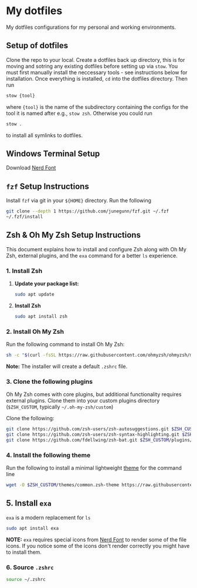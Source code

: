 # My dotfiles

My dotfiles configurations for my personal and working environments.

## Setup of dotfiles

Clone the repo to your local. Create a dotfiles back up directory, this is for moving and sotring any existing dotfiles before setting up via `stow`. You must first manually install the neccessary tools - see instructions below for installation. Once everything is installed, `cd` into the dotfiles directory. Then run

```bash
stow {tool}
```

where `{tool}` is the name of the subdirectory containing the configs for the tool it is named after e.g., `stow zsh`. Otherwise you could run

```bash
stow .
```

to install all symlinks to dotfiles.

## Windows Terminal Setup

Download [Nerd Font](https://www.nerdfonts.com/#home)

## `fzf` Setup Instructions

Install `fzf` via git in your `${HOME}` directory. Run the following

```bash
git clone --depth 1 https://github.com/junegunn/fzf.git ~/.fzf
~/.fzf/install
```

## Zsh & Oh My Zsh Setup Instructions

This document explains how to install and configure Zsh along with Oh My Zsh, external plugins, and the `exa` command for a better `ls` experience.

### 1. Install Zsh

1. **Update your package list:**

   ```bash
   sudo apt update
    ```

2. **Install Zsh**

   ```bash
   sudo apt install zsh
    ```

### 2. Install Oh My Zsh

Run the following command to install Oh My Zsh:

```bash
sh -c "$(curl -fsSL https://raw.githubusercontent.com/ohmyzsh/ohmyzsh/master/tools/install.sh)"
```

**Note:** The installer will create a default `.zshrc` file.

### 3. Clone the following plugins

Oh My Zsh comes with core plugins, but additional functionality requires external plugins. Clone them into your custom plugins directory (``$ZSH_CUSTOM``, typically ``~/.oh-my-zsh/custom``)

Clone the following:

```bash
git clone https://github.com/zsh-users/zsh-autosuggestions.git $ZSH_CUSTOM/plugins/zsh-autosuggestions
git clone https://github.com/zsh-users/zsh-syntax-highlighting.git $ZSH_CUSTOM/plugins/zsh-syntax-highlighting
git clone https://github.com/fdellwing/zsh-bat.git $ZSH_CUSTOM/plugins/zsh-bat
```

### 4. Install the following theme

Run the following to install a minimal lightweight [theme](https://github.com/jackharrisonsherlock/common) for the command line

```bash
wget -O $ZSH_CUSTOM/themes/common.zsh-theme https://raw.githubusercontent.com/jackharrisonsherlock/common/master/common.zsh-theme
```

## 5. Install `exa`

`exa` is a modern replacement for `ls`

```bash
sudo apt install exa
```

**NOTE:** `exa` requires special icons from [Nerd Font](https://www.nerdfonts.com/#home) to render some of the file icons. If you notice some of the icons don't render correctly you might have to install them.

### 6. Source `.zshrc`

```bash
source ~/.zshrc
```
